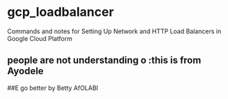 # gcp_loadbalancer
Commands and notes for Setting Up Network and HTTP Load Balancers in Google Cloud Platform
## people are not understanding o :this is from Ayodele
##E go better by Betty AfOLABI
